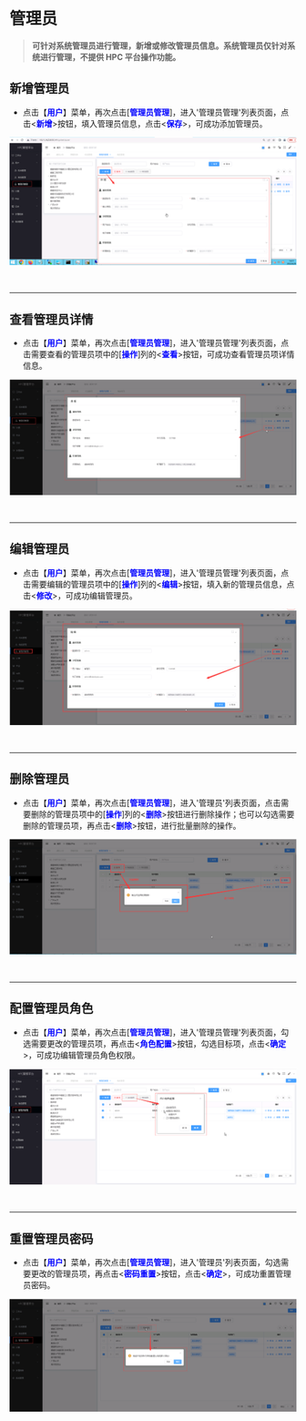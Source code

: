 管理员
===============================

> **可针对系统管理员进行管理，新增或修改管理员信息。系统管理员仅针对系统进行管理，不提供 HPC 平台操作功能。**


## 新增管理员 ##
* 点击【**<font color=blue>用户</font>**】菜单，再次点击[**<font color=blue>管理员管理</font>**]，进入'管理员管理'列表页面，点击<**<font color=blue>新增</font>**>按钮，填入管理员信息，点击<**<font color=blue>保存</font>**>，可成功添加管理员。


![新增管理员](../_static/img/usermanagement/addAdministrator.png)


&emsp;

----------------------------------------------------------------------------------------------------------------------------------

## 查看管理员详情 ##

* 点击【**<font color=blue>用户</font>**】菜单，再次点击[**<font color=blue>管理员管理</font>**]，进入'管理员管理'列表页面，点击需要查看的管理员项中的[**<font color=blue>操作</font>**]列的<**<font color=blue>查看</font>**>按钮，可成功查看管理员项详情信息。

![查看管理员详情](../_static/img/usermanagement/administratorDetail.png)


&emsp;

----------------------------------------------------------------------------------------------------------------------------------

## 编辑管理员 ##

* 点击【**<font color=blue>用户</font>**】菜单，再次点击[**<font color=blue>管理员管理</font>**]，进入'管理员管理'列表页面，点击需要编辑的管理员项中的[**<font color=blue>操作</font>**]列的<**<font color=blue>编辑</font>**>按钮，填入新的管理员信息，点击<**<font color=blue>修改</font>**>，可成功编辑管理员。


![修改管理员](../_static/img/usermanagement/editAdministrator.png)


&emsp;

----------------------------------------------------------------------------------------------------------------------------------

## 删除管理员 ##

* 点击【**<font color=blue>用户</font>**】菜单，再次点击[**<font color=blue>管理员管理</font>**]，进入'管理员'列表页面，点击需要删除的管理员项中的[**<font color=blue>操作</font>**]列的<**<font color=blue>删除</font>**>按钮进行删除操作；也可以勾选需要删除的管理员项，再点击<**<font color=blue>删除</font>**>按钮，进行批量删除的操作。


![删除管理员](../_static/img/usermanagement/deleteAdministrator.png)


&emsp;

----------------------------------------------------------------------------------------------------------------------------------

## 配置管理员角色 ##

* 点击【**<font color=blue>用户</font>**】菜单，再次点击[**<font color=blue>管理员管理</font>**]，进入'管理员管理'列表页面，勾选需要更改的管理员项，再点击<**<font color=blue>角色配置</font>**>按钮，勾选目标项，点击<**<font color=blue>确定</font>**>，可成功编辑管理员角色权限。


![配置管理员角色](../_static/img/usermanagement/editAdministratorPermission.png)


&emsp;

----------------------------------------------------------------------------------------------------------------------------------

## 重置管理员密码 ##

* 点击【**<font color=blue>用户</font>**】菜单，再次点击[**<font color=blue>管理员管理</font>**]，进入'管理员'列表页面，勾选需要更改的管理员项，再点击<**<font color=blue>密码重置</font>**>按钮，点击<**<font color=blue>确定</font>**>，可成功重置管理员密码。

![删除管理员](../_static/img/usermanagement/resetPassword.png)


&emsp;
